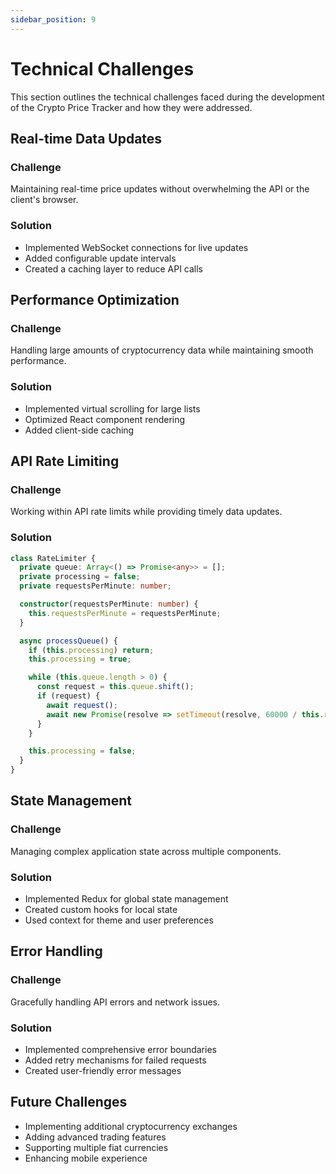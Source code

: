 ```yaml
---
sidebar_position: 9
---
```


# Technical Challenges

This section outlines the technical challenges faced during the development of the Crypto Price Tracker and how they were addressed.

## Real-time Data Updates

### Challenge
Maintaining real-time price updates without overwhelming the API or the client's browser.

### Solution
- Implemented WebSocket connections for live updates
- Added configurable update intervals
- Created a caching layer to reduce API calls

## Performance Optimization

### Challenge
Handling large amounts of cryptocurrency data while maintaining smooth performance.

### Solution
- Implemented virtual scrolling for large lists
- Optimized React component rendering
- Added client-side caching

## API Rate Limiting

### Challenge
Working within API rate limits while providing timely data updates.

### Solution
```typescript
class RateLimiter {
  private queue: Array<() => Promise<any>> = [];
  private processing = false;
  private requestsPerMinute: number;

  constructor(requestsPerMinute: number) {
    this.requestsPerMinute = requestsPerMinute;
  }

  async processQueue() {
    if (this.processing) return;
    this.processing = true;

    while (this.queue.length > 0) {
      const request = this.queue.shift();
      if (request) {
        await request();
        await new Promise(resolve => setTimeout(resolve, 60000 / this.requestsPerMinute));
      }
    }

    this.processing = false;
  }
}
```

## State Management

### Challenge
Managing complex application state across multiple components.

### Solution
- Implemented Redux for global state management
- Created custom hooks for local state
- Used context for theme and user preferences

## Error Handling

### Challenge
Gracefully handling API errors and network issues.

### Solution
- Implemented comprehensive error boundaries
- Added retry mechanisms for failed requests
- Created user-friendly error messages

## Future Challenges

- Implementing additional cryptocurrency exchanges
- Adding advanced trading features
- Supporting multiple fiat currencies
- Enhancing mobile experience 